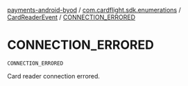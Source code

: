 [payments-android-byod](../../index.md) / [com.cardflight.sdk.enumerations](../index.md) / [CardReaderEvent](index.md) / [CONNECTION_ERRORED](./-c-o-n-n-e-c-t-i-o-n_-e-r-r-o-r-e-d.md)

# CONNECTION_ERRORED

`CONNECTION_ERRORED`

Card reader connection errored.

